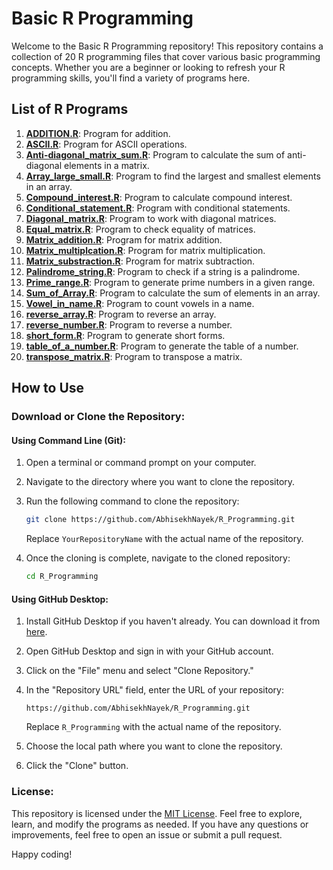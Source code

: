 # Basic R Programming

Welcome to the Basic R Programming repository! This repository contains a collection of 20 R programming files that cover various basic programming concepts. Whether you are a beginner or looking to refresh your R programming skills, you'll find a variety of programs here.

## List of R Programs

1. **[ADDITION.R](ADDITION.R)**: Program for addition.
2. **[ASCII.R](ASCII.R)**: Program for ASCII operations.
3. **[Anti-diagonal_matrix_sum.R](Anti-diagonal_matrix_sum.R)**: Program to calculate the sum of anti-diagonal elements in a matrix.
4. **[Array_large_small.R](Array_large_small.R)**: Program to find the largest and smallest elements in an array.
5. **[Compound_interest.R](Compound_interest.R)**: Program to calculate compound interest.
6. **[Conditional_statement.R](Conditional_statement.R)**: Program with conditional statements.
7. **[Diagonal_matrix.R](Diagonal_matrix.R)**: Program to work with diagonal matrices.
8. **[Equal_matrix.R](Equal_matrix.R)**: Program to check equality of matrices.
9. **[Matrix_addition.R](Matrix_addition.R)**: Program for matrix addition.
10. **[Matrix_multiplcation.R](Matrix_multiplcation.R)**: Program for matrix multiplication.
11. **[Matrix_substraction.R](Matrix_substraction.R)**: Program for matrix subtraction.
12. **[Palindrome_string.R](Palindrome_string.R)**: Program to check if a string is a palindrome.
13. **[Prime_range.R](Prime_range.R)**: Program to generate prime numbers in a given range.
14. **[Sum_of_Array.R](Sum_of_Array.R)**: Program to calculate the sum of elements in an array.
15. **[Vowel_in_name.R](Vowel_in_name.R)**: Program to count vowels in a name.
16. **[reverse_array.R](reverse_array.R)**: Program to reverse an array.
17. **[reverse_number.R](reverse_number.R)**: Program to reverse a number.
18. **[short_form.R](short_form.R)**: Program to generate short forms.
19. **[table_of_a_number.R](table_of_a_number.R)**: Program to generate the table of a number.
20. **[transpose_matrix.R](transpose_matrix.R)**: Program to transpose a matrix.

## How to Use

### Download or Clone the Repository:

#### Using Command Line (Git):

1. Open a terminal or command prompt on your computer.
2. Navigate to the directory where you want to clone the repository.
3. Run the following command to clone the repository:

    ```bash
    git clone https://github.com/AbhisekhNayek/R_Programming.git
    ```

    Replace `YourRepositoryName` with the actual name of the repository.
4. Once the cloning is complete, navigate to the cloned repository:

    ```bash
    cd R_Programming
    ```

#### Using GitHub Desktop:

1. Install GitHub Desktop if you haven't already. You can download it from [here](https://desktop.github.com/).
2. Open GitHub Desktop and sign in with your GitHub account.
3. Click on the "File" menu and select "Clone Repository."
4. In the "Repository URL" field, enter the URL of your repository:

    ```
    https://github.com/AbhisekhNayek/R_Programming.git
    ```

    Replace `R_Programming` with the actual name of the repository.
5. Choose the local path where you want to clone the repository.
6. Click the "Clone" button.

### License:

This repository is licensed under the [MIT License](LICENSE). Feel free to explore, learn, and modify the programs as needed. If you have any questions or improvements, feel free to open an issue or submit a pull request.

Happy coding!
